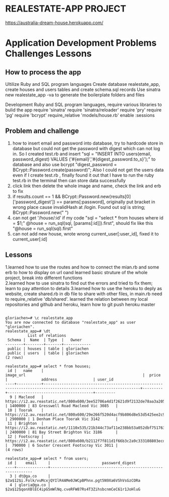 # REALESTATE-APP PROJECT

https://australia-dream-house.herokuapp.com/

# Application Development Problems Challenges Lessons

## How to process the app

Ultilize Ruby and SQL program languages
Create database realestate_app, create houses and users tables and create schema.sql records
Use sinatra new realestate_app -va to generate the boilerplate folders and files

Development
Ruby and SQL program languages, require various libraries to bulid the app
require 'sinatra'
require 'sinatra/reloader'
require 'pry'
require 'pg'
require 'bcrypt'
require_relative 'models/house.rb'
enable :sessions

## Problem and challenge

1. how to insert email and password into database, try to hardcode store in database but could not get the password with digest which can not log in. So I created test.rb and insert "sql = "INSERT INTO users(email, password_digest) VALUES ('#{email}','#{digest_password.to_s}');" to database and also use bcrypt "digest_password = BCrypt::Password.create(password)";
   Also I could not get the users data even if I create test.rb , finally found it out that I have to run the ruby test.rb in the terminal then can store data successfully
2. click link<a> then delete the whole image and name, check the <a> link and erb to fix
3. if results.count == 1 && BCrypt::Password.new(results[0]['password_digest']) == params[:password], originally put bracket in wrong place cause invalidHash at /login. Found out sql is string; BCrypt::Password.new(" ")
4. can not get '/house/:id' if my code "sql = "select \* from houses where id = \$1;"
   @house = run_sql(sql, [params[:id]]).first", should fix like this "@house = run_sql(sql).first"
5. can not add new house, wrote wrong current_user[:user_id], fixed it to current_user[:id]

## Lessons

1.learned how to use the routes and how to connect the mian.rb and some erb to how to display on url oand learned basic struture of the whole project, break into different functions  
2.learned how to use sinatra to find out the errors and tried to fix them; learn to pay attention to details
3.learned how to use the heroku to deply as website, create shared.rb in db file to share with other files, in main.rb need to require_relative 'db/shared'. learned the relation between my local repositories and github and heroku, learn how to git push heroku master

```

gloriachen=# \c realestate_app
You are now connected to database "realestate_app" as user "gloriachen".
realestate_app=# \dt
          List of relations
 Schema |  Name  | Type  |   Owner
--------+--------+-------+------------
 public | houses | table | gloriachen
 public | users  | table | gloriachen
(2 rows)

realestate_app=# select * from houses;
 id |   name    |                                                    image_url                                                    |  price  |               address                | user_id
----+-----------+-----------------------------------------------------------------------------------------------------------------+---------+--------------------------------------+---------
  9 | Macleod   | https://i2.au.reastatic.net/800x600/3ee52706a4d1f2621d9f2132de78aa3a2058051622f0a86dca033a28b337fc92/image.jpg  | 1400000 | 83 Gresswell Road Macleod Vic 3085   |
 10 | Toorak    | https://i2.au.reastatic.net/800x600/29e266f520d4acf9b806d8e53d5425ee2c9bf14253071034b0b9333e31297569/image.jpg  | 2900000 | 1 Denham Place Toorak Vic 3142       |
 11 | Brighton  | https://i2.au.reastatic.net/1110x535/21b344c73af11e238bb53a052dbf751763f23a5691c3c1ef04f7914e3bb9576a/image.jpg | 2400000 | 81 Bay Street Brighton Vic 3186      |
 12 | Footscray | https://i2.au.reastatic.net/800x600/b2112f7f811d1f66b3c2a9c333108803ecd475219eb5b4d79319256d06a3d371/image.jpg  |  790000 | 6 Souter Crescent Footscray Vic 3011 |
(4 rows)

realestate_app=# select * from users;
 id |    email     |                       password_digest
----+--------------+--------------------------------------------------------------
  3 | dt@ga.co     | $2a$12$i.Folk/vuMcxjQYIlR4AMe0JWCpBPhnx.pgt5N9Xa6VShVsGzCORa
  4 | gloria@ga.co | $2a$12$qonXBlEC4ipG5mWlNq.cveRFW87Rs4T3ZihsbcnmCeC61r1JoHluG
```
